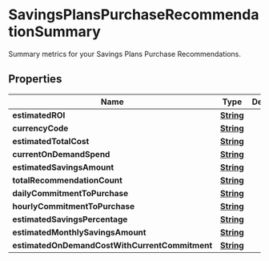 

# SavingsPlansPurchaseRecommendationSummary

Summary metrics for your Savings Plans Purchase Recommendations.

## Properties

| Name | Type | Description | Notes |
|------------ | ------------- | ------------- | -------------|
|**estimatedROI** | [**String**](String.md) |  |  [optional] |
|**currencyCode** | [**String**](String.md) |  |  [optional] |
|**estimatedTotalCost** | [**String**](String.md) |  |  [optional] |
|**currentOnDemandSpend** | [**String**](String.md) |  |  [optional] |
|**estimatedSavingsAmount** | [**String**](String.md) |  |  [optional] |
|**totalRecommendationCount** | [**String**](String.md) |  |  [optional] |
|**dailyCommitmentToPurchase** | [**String**](String.md) |  |  [optional] |
|**hourlyCommitmentToPurchase** | [**String**](String.md) |  |  [optional] |
|**estimatedSavingsPercentage** | [**String**](String.md) |  |  [optional] |
|**estimatedMonthlySavingsAmount** | [**String**](String.md) |  |  [optional] |
|**estimatedOnDemandCostWithCurrentCommitment** | [**String**](String.md) |  |  [optional] |



